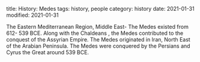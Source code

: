 title: History: Medes
tags: history, people
category: history
date: 2021-01-31
modified: 2021-01-31


The Eastern Mediterranean Region, Middle East-
The
Medes existed from 612-
539 BCE.
 Along with the Chaldeans
,
the Medes contributed to the conquest of the Assyrian Empire. The
Medes originated in Iran, North East of the Arabian Peninsula. The
Medes were conquered by the Persians and Cyrus the Great
 around
 539 BCE.





